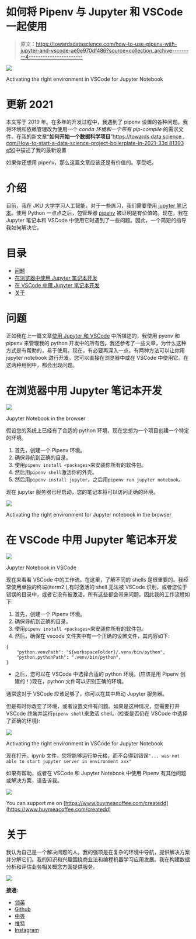 # 如何将 Pipenv 与 Jupyter 和 VSCode 一起使用

> 原文：<https://towardsdatascience.com/how-to-use-pipenv-with-jupyter-and-vscode-ae0e970df486?source=collection_archive---------4----------------------->

![](img/87e8cdecc89397f29628f44024acf7f7.png)

Activating the right environment in VSCode for Jupyter Notebook

# 更新 2021

本文写于 2019 年。在多年的开发过程中，我遇到了 pipenv 设置的各种问题。我将环境和依赖管理改为使用一个 *conda 环境和一个带有 pip-compile* 的需求文件。在我的新文章“**如何开始一个数据科学项目**”[https://towards data science . com/How-to-start-a-data-science-project-boilerplate-in-2021-33d 81393 e50](/how-to-start-a-data-science-project-boilerplate-in-2021-33d81393e50)中描述了我的最新设置

如果你还想用 pipenv，那么这篇文章应该还是有价值的。享受吧。

# 介绍

目前，我在 JKU 大学学习人工智能，对于一些练习，我们需要使用 [jupyter 笔记本](https://jupyter.org/)。使用 Python 一点点之后，包管理器 [pipenv](https://pipenv-fork.readthedocs.io/en/latest/) 被证明是有价值的。现在，我在 Jupyter 笔记本和 VSCode 中使用它时遇到了一些问题。因此，一个简短的指导我如何解决它。

# 目录

*   [问题](https://github.com/Createdd/Writing/blob/feature/pipenvJupyterVscode/2019/articles/VSCodePipenv.md#the-issue)
*   [在浏览器中使用 Jupyter 笔记本开发](https://github.com/Createdd/Writing/blob/feature/pipenvJupyterVscode/2019/articles/VSCodePipenv.md#developing-with-jupyter-notebook-in-the-browser)
*   [在 VSCode 中用 Jupyter 笔记本开发](https://github.com/Createdd/Writing/blob/feature/pipenvJupyterVscode/2019/articles/VSCodePipenv.md#develop-with-jupyter-notebook-in-vscode)
*   [关于](https://github.com/Createdd/Writing/blob/feature/pipenvJupyterVscode/2019/articles/VSCodePipenv.md#about)

# 问题

正如我在上一篇文章[使用 Jupyter 和 VSCode](/working-with-vscode-and-jupyter-notebook-style-5ecaf47f9f84) 中所描述的，我使用 pyenv 和 pipenv 来管理我的 python 开发中的所有包。我还参考了一些文章，为什么这种方式是有帮助的，易于使用。现在，有必要再深入一点。有两种方法可以让你用 jupyter notebook 进行开发。您可以直接在浏览器中或在 VSCode 中使用它。在这两种用例中，都会出现问题。

# 在浏览器中用 Jupyter 笔记本开发

![](img/4e134ac996612501edbc0f139bbc3aa4.png)

Jupyter Notebook in the browser

假设您的系统上已经有了合适的 python 环境，现在您想为一个项目创建一个特定的环境。

1.  首先，创建一个 Pipenv 环境。
2.  确保导航到正确的目录。
3.  使用`pipenv install <packages>`来安装你所有的软件包。
4.  然后用`pipenv shell`激活你的外壳。
5.  然后用`pipenv install jupyter`，之后用`pipenv run jupyter notebook`。

现在 jupyter 服务器已经启动，您的笔记本将可以访问正确的环境。

![](img/e9819d6b4f626ea4d8a150268591c2f3.png)

Activating the right environment for Jupyter notebook in the browser

# 在 VSCode 中用 Jupyter 笔记本开发

![](img/a139c676fc7fc2ec1a42393327e29bb8.png)

Jupyter Notebook in VSCode

现在来看看 VSCode 中的工作流。在这里，了解不同的 shells 是很重要的。我经常使用单独的终端(iterm2 ),有时激活的 shell 无法被 VSCode 识别，或者您位于错误的目录中，或者它没有被激活。所有这些都会带来问题。因此我的工作流程如下:

1.  首先，创建一个 Pipenv 环境。
2.  确保导航到正确的目录。
3.  使用`pipenv install <packages>`来安装你所有的软件包。
4.  然后，确保在 vscode 文件夹中有一个正确的设置文件，其内容如下:

```
{
    "python.venvPath": "${workspaceFolder}/.venv/bin/python",
    "python.pythonPath": ".venv/bin/python",
}
```

*   之后，您可以在 VSCode 中选择合适的 python 环境。(应该是用 Pipenv 创建的！)现在，python 文件可以识别正确的环境。

通常这对于 VSCode 应该足够了，你可以在其中启动 Jupyter 服务器。

但是有时你改变了环境，或者设置文件有问题。如果是这种情况，您需要打开 VSCode 终端并运行`pipenv shell`来激活 shell。(检查是否仍在 VSCode 中选择了正确的环境):

![](img/279be6ff19c49d4384713b872e1b15b2.png)

Activating the right environment in VSCode for Jupyter Notebook

现在打开。ipynb 文件，您将能够运行单元格，而不会得到错误`"... was not able to start jupyter server in environment xxx"`

如果有帮助，或者在 VSCode 和 Jupyter Notebook 中使用 Pipenv 有其他问题或解决方案，请告诉我。

[![](img/83466a0fecfad25d83533bd8e919086d.png)](https://www.buymeacoffee.com/createdd)

You can support me on [https://www.buymeacoffee.com/createdd](https://www.buymeacoffee.com/createdd)

# 关于

我认为自己是一个解决问题的人。我的强项是在复杂的环境中导航，提供解决方案并分解它们。我的知识和兴趣围绕商业法和编程机器学习应用发展。我在构建数据分析和评估业务相关概念方面提供服务。

![](img/6192c4a1ef64c7b5f505870595a7c9a1.png)

**接通:**

*   [领英](https://www.linkedin.com/in/createdd)
*   [Github](https://github.com/Createdd)
*   [中等](https://medium.com/@createdd)
*   [推特](https://twitter.com/_createdd)
*   [Instagram](https://www.instagram.com/create.dd/)